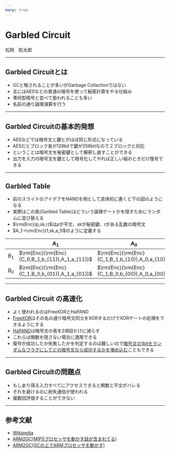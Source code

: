 ```yaml
---
marp: true
---
```

<!-- 
theme: default
size: 16:9
paginate: true
footer : ![](../image/ccbysa.png) [licence](https://creativecommons.org/licenses/by-sa/4.0/)
style: |
  h1, h2, h3, h4, h5, header, footer {
        color: white;
    }
  section {
    background-color: #505050;
    color:white
  }
  table{
      color:black
  }
  code{
    color:black
  }
  a {
    font-weight:bold;
    color:#F00;
  } 
-->

<!-- page_number: true -->

# Garbled Circuit

松岡　航太郎

---

## Garbled Circuitとは

- GCと略されることが多いがGarbage Collectionではない
- 主にはAESなどの普通の暗号を使って秘密計算をやる仕組み
- 準同型暗号と並べて扱われることも多い
- 名前の通り論理演算を行う

---

## Garbled Circuitの基本的発想

- AESなどでは暗号文と鍵とがほぼ同じ形式になっている
- AESだとブロック長が128bitで鍵が256bitなので２ブロックと対応
- ということは暗号文を秘密鍵として解釈し直すことができる
- 出力を入力の暗号文を鍵として暗号化してやれば正しい組のときだけ復号できる

---

## Garbled Table

- 前のスライドのアイデアをNANDを例として具体的に書くと下の図のようになる
- 実際はこの表(Garbled Table)はどういう論理ゲートかを隠すためにランダムに並び替える
- $\rm{Enc}(p,sk,r)$は$p$が平文、$sk$が秘密鍵、$r$がある乱数の暗号文
- $A_1:=\rm{Enc}(1,sk,a_1)$のように定義する

||$A_1$|$A_0$|
|---|---|---|
|$B_1$|$\rm{Enc}(\rm{Enc}(C_0,B_1,b_{11}),A_1,a_{11})$|$\rm{Enc}(\rm{Enc}(C_1,B_1,b_{10}),A_0,a_{10})$|
|$B_0$|$\rm{Enc}(\rm{Enc}(C_1,B_0,b_{01}),A_1,a_{01})$|$\rm{Enc}(\rm{Enc}(C_1,B_0,b_{00}),A_0,a_{00})$|

---

## Garbled Circuit の高速化

- よく使われるのはFreeXORとHalfAND
- [FreeXOR](http://www.cs.toronto.edu/~vlad/papers/XOR_ICALP08.pdf)はその名の通り暗号文同士をXORするだけでXORゲートの処理をできるようにする
- [HalfAND](https://www.iacr.org/archive/eurocrypt2015/90560204/90560204.pdf)は暗号文の表を2項目だけに減らす
- これらは関数を隠さない場合に適用できる
- 復号が成功したか失敗したかを判定するのは難しいので[暗号文の1bitをランダムなフラグにしてどの暗号文なら成功するかを埋め込む](https://web.cs.ucdavis.edu/~rogaway/papers/bmr90)こともできる

---

## Garbled Circuitの問題点

- もしあり得る入力すべてにアクセスできると関数と平文がバレる
- それを避けるのに紛失通信が使われる
- 複数回評価することができない

---

## 参考文献

- [Wikipedia](https://en.wikipedia.org/wiki/Garbled_circuit)
- [ARM2GC(MIPSプロセッサを動かす話が含まれてる)](https://thomaschneider.de/papers/SHSSK15.pdf)
- [ARM2GC(GCの上でARMプロセッサを動かす)](https://arxiv.org/abs/1902.02908)